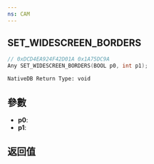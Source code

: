 ```yaml
---
ns: CAM
---
```

## SET_WIDESCREEN_BORDERS

```c
// 0xDCD4EA924F42D01A 0x1A75DC9A
Any SET_WIDESCREEN_BORDERS(BOOL p0, int p1);
```

```
NativeDB Return Type: void
```

## 參數
* **p0**: 
* **p1**: 

## 返回值
